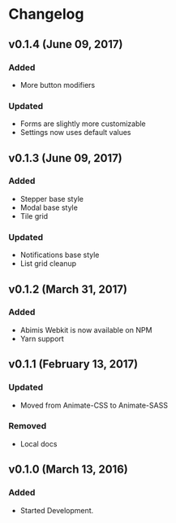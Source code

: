 # Changelog

## v0.1.4 (June 09, 2017)

### Added

- More button modifiers

### Updated

- Forms are slightly more customizable
- Settings now uses default values

## v0.1.3 (June 09, 2017)

### Added

- Stepper base style
- Modal base style
- Tile grid

### Updated

- Notifications base style
- List grid cleanup

## v0.1.2 (March 31, 2017)

### Added

- Abimis Webkit is now available on NPM
- Yarn support

## v0.1.1 (February 13, 2017)

### Updated

- Moved from Animate-CSS to Animate-SASS

### Removed

- Local docs

## v0.1.0 (March 13, 2016)

### Added

- Started Development.
